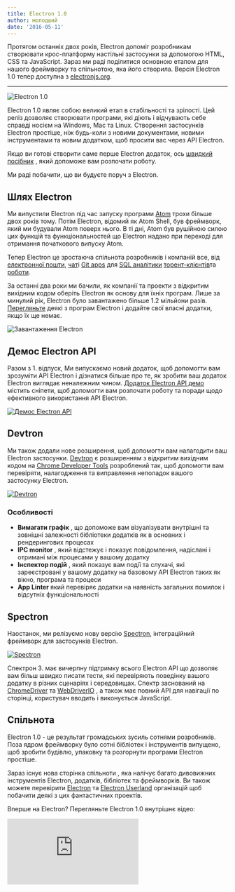 ```yaml
---
title: Electron 1.0
author: молодший
date: '2016-05-11'
---
```


Протягом останніх двох років, Electron допоміг розробникам створювати крос-платформу настільні застосунки за допомогою HTML, CSS та JavaScript. Зараз ми раді поділитися основною етапом для нашого фреймворку та спільнотою, яка його створила. Версія Electron 1.0 тепер доступна з [electronjs.org](https://electronjs.org).

---

![Electron 1.0](https://cloud.githubusercontent.com/assets/378023/15007352/315f5eea-1213-11e6-984e-21f5dab31267.png)

Electron 1.0 являє собою великий етап в стабільності та зрілості. Цей реліз дозволяє створювати програми, які діють і відчувають себе справді носієм на Windows, Mac та Linux. Створення застосунків Electron простіше, ніж будь-коли з новими документами, новими інструментами та новим додатком, щоб просити вас через API Electron.

Якщо ви готові створити саме перше Electron додаток, ось [швидкий посібник](https://electronjs.org/docs/tutorial/quick-start) , який допоможе вам розпочати роботу.

Ми раді побачити, що ви будуєте поруч з Electron.

## Шлях Electron

Ми випустили Electron під час запуску програми [Atom](https://atom.io) трохи більше двох років тому. Потім Electron, відомий як Atom Shell, був фреймворк, який ми будували Atom поверх нього. В ті дні, Atom був рушійною силою цих функцій та функціональностей що Electron надано при переході для отримання початкового випуску Atom.

Тепер Electron це зростаюча спільнота розробників і компаній все, від [електронної пошти](https://nylas.com), [чат](https://slack.com)і [Git apps](https://www.gitkraken.com) для [SQL аналітики](https://www.wagonhq.com) [торент-клієнтів](https://webtorrent.io/desktop)та [роботи](https://www.jibo.com).

За останні два роки ми бачили, як компанії та проекти з відкритим вихідним кодом оберіть Electron як основу для їхніх програм. Лише за минулий рік, Electron було завантажено більше 1.2 мільйони разів. [Перегляньте](https://electronjs.org/apps) деякі з програм Electron і додайте свої власні додатки, якщо їх ще немає.

![Завантаження Electron](https://cloud.githubusercontent.com/assets/378023/15037731/af7e87e0-12d8-11e6-94e2-117c360d0ac9.png)

## Демос Electron API

Разом з 1. відпуск, Ми випускаємо новий додаток, щоб допомогти вам зрозуміти API Electron і дізнатися більше про те, як зробити ваш додаток Electron виглядає неналежним чином. [Додаток Electron API демо](https://github.com/electron/electron-api-demos) містить сніпети, щоб допомогти вам розпочати роботу та поради щодо ефективного використання API Electron.

[![Демос Electron API](https://cloud.githubusercontent.com/assets/378023/15138216/590acba4-16c9-11e6-863c-bdb0d3ef3eaa.png)](https://github.com/electron/electron-api-demos)

## Devtron

Ми також додали нове розширення, щоб допомогти вам налагодити ваш Electron застосунки. [Devtron](https://electronjs.org/devtron) є розширенням з відкритим вихідним кодом на [Chrome Developer Tools](https://developer.chrome.com/devtools) розроблений так, щоб допомогти вам перевіряти, налагодження та виправлення неполадок вашого застосунку Electron.

[![Devtron](https://cloud.githubusercontent.com/assets/378023/15138217/590c8b06-16c9-11e6-8af6-ef96299e85bc.png)](https://electronjs.org/devtron)

### Особливості

  * **Вимагати графік** , що допоможе вам візуалізувати внутрішні та зовнішні залежності бібліотеки додатків як в основних і рендерингових процесах
  * **IPC monitor** , який відстежує і показує повідомлення, надіслані і отримані між процесами у вашому додатку
  * **Інспектор подій** , який показує вам події та слухачі, які зареєстровані у вашому додатку на базовому API Electron таких як вікно, програма та процеси
  * **App Linter** який перевіряє додатки на наявність загальних помилок і відсутніх функціональності

## Spectron

Наостанок, ми релізуємо нову версію [Spectron](https://electronjs.org/spectron), інтеграційний фреймворк для застосунків Electron.

[![Spectron](https://cloud.githubusercontent.com/assets/378023/15138218/590d50c2-16c9-11e6-9b54-2d73729fe189.png)](https://electronjs.org/spectron)

Спектрон 3. має вичерпну підтримку всього Electron API що дозволяє вам більш швидко писати тести, які перевіряють поведінку вашого додатку в різних сценаріях і середовищах. Спектр заснований на [ChromeDriver](https://sites.google.com/a/chromium.org/chromedriver) та [WebDriverIO](http://webdriver.io) , а також має повний API для навігації по сторінці, користувач вводить і виконується JavaScript.

## Спільнота

Electron 1.0 - це результат громадських зусиль сотнями розробників. Поза ядром фреймворку було сотні бібліотек і інструментів випущено, щоб зробити будівлю, упаковку та розгорнути програми Electron простіше.

Зараз існує нова сторінка спільноти [](https://electronjs.org/community) , яка налічує багато дивовижних інструментів Electron, додатків, бібліотек та фреймворків. Ви також можете перевірити [Electron](https://github.com/electron) та [Electron Userland](https://github.com/electron-userland) організацій щоб побачити деякі з цих фантастичних проектів.

Вперше на Electron? Перегляньте Electron 1.0 внутрішнє відео:

<div class="video"><iframe src="https://www.youtube.com/embed/8YP_nOCO-4Q?rel=0" frameborder="0" allowfullscreen></iframe></div>

